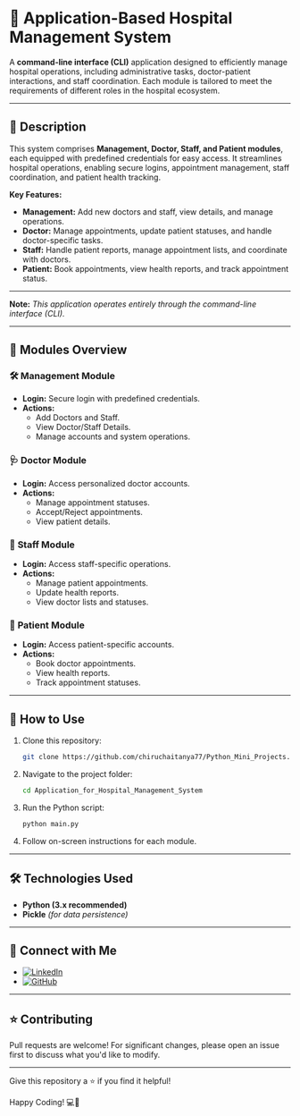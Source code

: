 # 🏥 **Application-Based Hospital Management System**

A **command-line interface (CLI)** application designed to efficiently manage hospital operations, including administrative tasks, doctor-patient interactions, and staff coordination. Each module is tailored to meet the requirements of different roles in the hospital ecosystem.

---

## 📝 **Description**

This system comprises **Management, Doctor, Staff, and Patient modules**, each equipped with predefined credentials for easy access. It streamlines hospital operations, enabling secure logins, appointment management, staff coordination, and patient health tracking.

**Key Features:**
- **Management:** Add new doctors and staff, view details, and manage operations.
- **Doctor:** Manage appointments, update patient statuses, and handle doctor-specific tasks.
- **Staff:** Handle patient reports, manage appointment lists, and coordinate with doctors.
- **Patient:** Book appointments, view health reports, and track appointment status.

---

**Note:** *This application operates entirely through the command-line interface (CLI).*

---

## 📂 **Modules Overview**

### 🛠️ **Management Module**
- **Login:** Secure login with predefined credentials.
- **Actions:**  
   - Add Doctors and Staff.  
   - View Doctor/Staff Details.  
   - Manage accounts and system operations.  

### 🩺 **Doctor Module**
- **Login:** Access personalized doctor accounts.
- **Actions:**  
   - Manage appointment statuses.  
   - Accept/Reject appointments.  
   - View patient details.  

### 👷 **Staff Module**
- **Login:** Access staff-specific operations.
- **Actions:**  
   - Manage patient appointments.  
   - Update health reports.  
   - View doctor lists and statuses.  

### 👤 **Patient Module**
- **Login:** Access patient-specific accounts.
- **Actions:**  
   - Book doctor appointments.  
   - View health reports.  
   - Track appointment statuses.  

---

## 🚀 **How to Use**
1. Clone this repository:  
   ```bash
   git clone https://github.com/chiruchaitanya77/Python_Mini_Projects.git
   ```
2. Navigate to the project folder:  
   ```bash
   cd Application_for_Hospital_Management_System
   ```
3. Run the Python script:  
   ```bash
   python main.py
   ```
4. Follow on-screen instructions for each module.

---

## 🛠️ **Technologies Used**
- **Python (3.x recommended)**  
- **Pickle** *(for data persistence)*  

---

## 🤝 **Connect with Me**
- [![LinkedIn](https://img.shields.io/badge/LinkedIn-Profile-blue)](https://www.linkedin.com/in/yourprofile)  
- [![GitHub](https://img.shields.io/badge/GitHub-Profile-green)](https://github.com/yourusername)  

---

## ⭐ **Contributing**
Pull requests are welcome! For significant changes, please open an issue first to discuss what you'd like to modify.

---

Give this repository a ⭐️ if you find it helpful!

Happy Coding! 💻🎯
